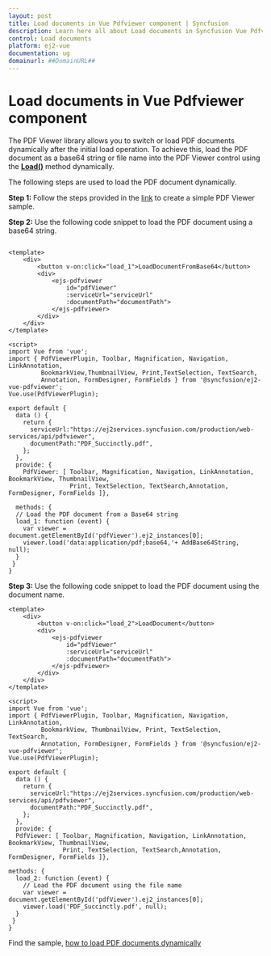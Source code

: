 ```yaml
---
layout: post
title: Load documents in Vue Pdfviewer component | Syncfusion
description: Learn here all about Load documents in Syncfusion Vue Pdfviewer component of Syncfusion Essential JS 2 and more.
control: Load documents 
platform: ej2-vue
documentation: ug
domainurl: ##DomainURL##
---
```


# Load documents in Vue Pdfviewer component

The PDF Viewer library allows you to switch or load  PDF documents dynamically after the initial load operation. To achieve this, load the PDF document as a base64 string or file name into the PDF Viewer control using the [**Load()**](https://ej2.syncfusion.com/vue/documentation/api/pdfviewer/#load) method dynamically.

The following steps are used to load the PDF document dynamically.

**Step 1:** Follow the steps provided in the [link](https://ej2.syncfusion.com/vue/documentation/pdfviewer/getting-started/) to create a simple PDF Viewer sample.

**Step 2:** Use the following code snippet to load the PDF document using a base64 string.

```

<template>
    <div>
        <button v-on:click="load_1">LoadDocumentFromBase64</button>
        <div>
            <ejs-pdfviewer
                id="pdfViewer"
                :serviceUrl="serviceUrl"
                :documentPath="documentPath">
            </ejs-pdfviewer>
        </div>
    </div>
</template>

<script>
import Vue from 'vue';
import { PdfViewerPlugin, Toolbar, Magnification, Navigation, LinkAnnotation, 
         BookmarkView,ThumbnailView, Print,TextSelection, TextSearch, 
         Annotation, FormDesigner, FormFields } from '@syncfusion/ej2-vue-pdfviewer';
Vue.use(PdfViewerPlugin);

export default {
  data () {
    return {
      serviceUrl:"https://ej2services.syncfusion.com/production/web-services/api/pdfviewer",
      documentPath:"PDF_Succinctly.pdf",
    };
  },
  provide: {
    PdfViewer: [ Toolbar, Magnification, Navigation, LinkAnnotation, BookmarkView, ThumbnailView, 
                 Print, TextSelection, TextSearch,Annotation, FormDesigner, FormFields ]},

  methods: {
  // Load the PDF document from a Base64 string
  load_1: function (event) {
    var viewer = document.getElementById('pdfViewer').ej2_instances[0];
    viewer.load('data:application/pdf;base64,'+ AddBase64String, null);
  }
 }
}

```

**Step 3:** Use the following code snippet to load the PDF document using the document name.

```
<template>
    <div>
        <button v-on:click="load_2">LoadDocument</button>
        <div>
            <ejs-pdfviewer
                id="pdfViewer"
                :serviceUrl="serviceUrl"
                :documentPath="documentPath">
            </ejs-pdfviewer>
        </div>
    </div>
</template>

<script>
import Vue from 'vue';
import { PdfViewerPlugin, Toolbar, Magnification, Navigation, LinkAnnotation, 
         BookmarkView, ThumbnailView, Print, TextSelection, TextSearch, 
         Annotation, FormDesigner, FormFields } from '@syncfusion/ej2-vue-pdfviewer';
Vue.use(PdfViewerPlugin);

export default {
  data () {
    return {
      serviceUrl:"https://ej2services.syncfusion.com/production/web-services/api/pdfviewer",
      documentPath:"PDF_Succinctly.pdf",
    };
  },
  provide: {
  PdfViewer: [ Toolbar, Magnification, Navigation, LinkAnnotation, BookmarkView, ThumbnailView, 
               Print, TextSelection, TextSearch,Annotation, FormDesigner, FormFields ]},

methods: {
  load_2: function (event) {
    // Load the PDF document using the file name
    var viewer = document.getElementById('pdfViewer').ej2_instances[0];
    viewer.load('PDF_Succinctly.pdf', null);
  }
 }
}

```

Find the sample, [how to load PDF documents dynamically](https://www.syncfusion.com/downloads/support/directtrac/general/ze/quickstart433655736.zip)